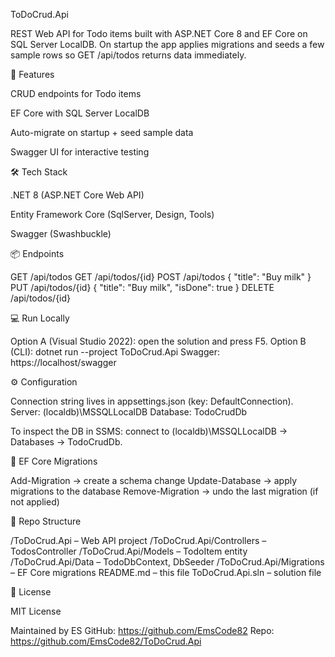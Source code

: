 ToDoCrud.Api

REST Web API for Todo items built with ASP.NET Core 8 and EF Core on SQL Server LocalDB.
On startup the app applies migrations and seeds a few sample rows so GET /api/todos returns data immediately.

<h></h>

🚀 Features

CRUD endpoints for Todo items

EF Core with SQL Server LocalDB

Auto-migrate on startup + seed sample data

Swagger UI for interactive testing


🛠 Tech Stack

.NET 8 (ASP.NET Core Web API)

Entity Framework Core (SqlServer, Design, Tools)

Swagger (Swashbuckle)


📦 Endpoints

GET /api/todos
GET /api/todos/{id}
POST /api/todos { "title": "Buy milk" }
PUT /api/todos/{id} { "title": "Buy milk", "isDone": true }
DELETE /api/todos/{id}


💻 Run Locally

Option A (Visual Studio 2022): open the solution and press F5.
Option B (CLI): dotnet run --project ToDoCrud.Api
Swagger: https://localhost<port>/swagger


⚙️ Configuration

Connection string lives in appsettings.json (key: DefaultConnection).
Server: (localdb)\MSSQLLocalDB
Database: TodoCrudDb

To inspect the DB in SSMS: connect to (localdb)\MSSQLLocalDB → Databases → TodoCrudDb.


🧩 EF Core Migrations

Add-Migration <Name> → create a schema change
Update-Database → apply migrations to the database
Remove-Migration → undo the last migration (if not applied)


📂 Repo Structure

/ToDoCrud.Api – Web API project
/ToDoCrud.Api/Controllers – TodosController
/ToDoCrud.Api/Models – TodoItem entity
/ToDoCrud.Api/Data – TodoDbContext, DbSeeder
/ToDoCrud.Api/Migrations – EF Core migrations
README.md – this file
ToDoCrud.Api.sln – solution file


📜 License

MIT License

Maintained by ES
GitHub: https://github.com/EmsCode82
Repo: https://github.com/EmsCode82/ToDoCrud.Api